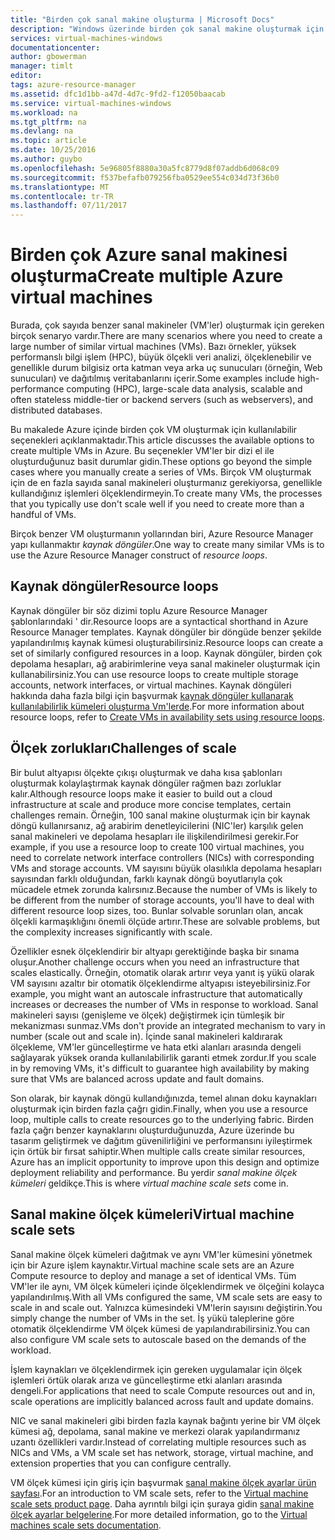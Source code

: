 ```yaml
---
title: "Birden çok sanal makine oluşturma | Microsoft Docs"
description: "Windows üzerinde birden çok sanal makine oluşturmak için Seçenekler"
services: virtual-machines-windows
documentationcenter: 
author: gbowerman
manager: timlt
editor: 
tags: azure-resource-manager
ms.assetid: dfc1d1bb-a47d-4d7c-9fd2-f12050baacab
ms.service: virtual-machines-windows
ms.workload: na
ms.tgt_pltfrm: na
ms.devlang: na
ms.topic: article
ms.date: 10/25/2016
ms.author: guybo
ms.openlocfilehash: 5e96805f8880a30a5fc8779d8f07addb6d068c09
ms.sourcegitcommit: f537befafb079256fba0529ee554c034d73f36b0
ms.translationtype: MT
ms.contentlocale: tr-TR
ms.lasthandoff: 07/11/2017
---
```

# <a name="create-multiple-azure-virtual-machines"></a><span data-ttu-id="14b60-103">Birden çok Azure sanal makinesi oluşturma</span><span class="sxs-lookup"><span data-stu-id="14b60-103">Create multiple Azure virtual machines</span></span>
<span data-ttu-id="14b60-104">Burada, çok sayıda benzer sanal makineler (VM'ler) oluşturmak için gereken birçok senaryo vardır.</span><span class="sxs-lookup"><span data-stu-id="14b60-104">There are many scenarios where you need to create a large number of similar virtual machines (VMs).</span></span> <span data-ttu-id="14b60-105">Bazı örnekler, yüksek performanslı bilgi işlem (HPC), büyük ölçekli veri analizi, ölçeklenebilir ve genellikle durum bilgisiz orta katman veya arka uç sunucuları (örneğin, Web sunucuları) ve dağıtılmış veritabanlarını içerir.</span><span class="sxs-lookup"><span data-stu-id="14b60-105">Some examples include high-performance computing (HPC), large-scale data analysis, scalable and often stateless middle-tier or backend servers (such as webservers), and distributed databases.</span></span>

<span data-ttu-id="14b60-106">Bu makalede Azure içinde birden çok VM oluşturmak için kullanılabilir seçenekleri açıklanmaktadır.</span><span class="sxs-lookup"><span data-stu-id="14b60-106">This article discusses the available options to create multiple VMs in Azure.</span></span> <span data-ttu-id="14b60-107">Bu seçenekler VM'ler bir dizi el ile oluşturduğunuz basit durumlar gidin.</span><span class="sxs-lookup"><span data-stu-id="14b60-107">These options go beyond the simple cases where you manually create a series of VMs.</span></span> <span data-ttu-id="14b60-108">Birçok VM oluşturmak için de en fazla sayıda sanal makineleri oluşturmanız gerekiyorsa, genellikle kullandığınız işlemleri ölçeklendirmeyin.</span><span class="sxs-lookup"><span data-stu-id="14b60-108">To create many VMs, the processes that you typically use don't scale well if you need to create more than a handful of VMs.</span></span>

<span data-ttu-id="14b60-109">Birçok benzer VM oluşturmanın yollarından biri, Azure Resource Manager yapı kullanmaktır *kaynak döngüler*.</span><span class="sxs-lookup"><span data-stu-id="14b60-109">One way to create many similar VMs is to use the Azure Resource Manager construct of *resource loops*.</span></span>

## <a name="resource-loops"></a><span data-ttu-id="14b60-110">Kaynak döngüler</span><span class="sxs-lookup"><span data-stu-id="14b60-110">Resource loops</span></span>
<span data-ttu-id="14b60-111">Kaynak döngüler bir söz dizimi toplu Azure Resource Manager şablonlarındaki ' dir.</span><span class="sxs-lookup"><span data-stu-id="14b60-111">Resource loops are a syntactical shorthand in Azure Resource Manager templates.</span></span> <span data-ttu-id="14b60-112">Kaynak döngüler bir döngüde benzer şekilde yapılandırılmış kaynak kümesi oluşturabilirsiniz.</span><span class="sxs-lookup"><span data-stu-id="14b60-112">Resource loops can create a set of similarly configured resources in a loop.</span></span> <span data-ttu-id="14b60-113">Kaynak döngüler, birden çok depolama hesapları, ağ arabirimlerine veya sanal makineler oluşturmak için kullanabilirsiniz.</span><span class="sxs-lookup"><span data-stu-id="14b60-113">You can use resource loops to create multiple storage accounts, network interfaces, or virtual machines.</span></span> <span data-ttu-id="14b60-114">Kaynak döngüleri hakkında daha fazla bilgi için başvurmak [kaynak döngüler kullanarak kullanılabilirlik kümeleri oluşturma Vm'lerde](https://azure.microsoft.com/documentation/templates/201-vm-copy-index-loops/).</span><span class="sxs-lookup"><span data-stu-id="14b60-114">For more information about resource loops, refer to [Create VMs in availability sets using resource loops](https://azure.microsoft.com/documentation/templates/201-vm-copy-index-loops/).</span></span>

## <a name="challenges-of-scale"></a><span data-ttu-id="14b60-115">Ölçek zorlukları</span><span class="sxs-lookup"><span data-stu-id="14b60-115">Challenges of scale</span></span>
<span data-ttu-id="14b60-116">Bir bulut altyapısı ölçekte çıkışı oluşturmak ve daha kısa şablonları oluşturmak kolaylaştırmak kaynak döngüler rağmen bazı zorluklar kalır.</span><span class="sxs-lookup"><span data-stu-id="14b60-116">Although resource loops make it easier to build out a cloud infrastructure at scale and produce more concise templates, certain challenges remain.</span></span> <span data-ttu-id="14b60-117">Örneğin, 100 sanal makine oluşturmak için bir kaynak döngü kullanırsanız, ağ arabirim denetleyicilerini (NIC'ler) karşılık gelen sanal makineleri ve depolama hesapları ile ilişkilendirilmesi gerekir.</span><span class="sxs-lookup"><span data-stu-id="14b60-117">For example, if you use a resource loop to create 100 virtual machines, you need to correlate network interface controllers (NICs) with corresponding VMs and storage accounts.</span></span> <span data-ttu-id="14b60-118">VM sayısını büyük olasılıkla depolama hesapları sayısından farklı olduğundan, farklı kaynak döngü boyutlarıyla çok mücadele etmek zorunda kalırsınız.</span><span class="sxs-lookup"><span data-stu-id="14b60-118">Because the number of VMs is likely to be different from the number of storage accounts, you'll have to deal with different resource loop sizes, too.</span></span> <span data-ttu-id="14b60-119">Bunlar solvable sorunları olan, ancak ölçekli karmaşıklığını önemli ölçüde artırır.</span><span class="sxs-lookup"><span data-stu-id="14b60-119">These are solvable problems, but the complexity increases significantly with scale.</span></span>

<span data-ttu-id="14b60-120">Özellikler esnek ölçeklendirir bir altyapı gerektiğinde başka bir sınama oluşur.</span><span class="sxs-lookup"><span data-stu-id="14b60-120">Another challenge occurs when you need an infrastructure that scales elastically.</span></span> <span data-ttu-id="14b60-121">Örneğin, otomatik olarak artırır veya yanıt iş yükü olarak VM sayısını azaltır bir otomatik ölçeklendirme altyapısı isteyebilirsiniz.</span><span class="sxs-lookup"><span data-stu-id="14b60-121">For example, you might want an autoscale infrastructure that automatically increases or decreases the number of VMs in response to workload.</span></span> <span data-ttu-id="14b60-122">Sanal makineleri sayısı (genişleme ve ölçek) değiştirmek için tümleşik bir mekanizması sunmaz.</span><span class="sxs-lookup"><span data-stu-id="14b60-122">VMs don't provide an integrated mechanism to vary in number (scale out and scale in).</span></span> <span data-ttu-id="14b60-123">İçinde sanal makineleri kaldırarak ölçekleme, VM'ler güncelleştirme ve hata etki alanları arasında dengeli sağlayarak yüksek oranda kullanılabilirlik garanti etmek zordur.</span><span class="sxs-lookup"><span data-stu-id="14b60-123">If you scale in by removing VMs, it's difficult to guarantee high availability by making sure that VMs are balanced across update and fault domains.</span></span>

<span data-ttu-id="14b60-124">Son olarak, bir kaynak döngü kullandığınızda, temel alınan doku kaynakları oluşturmak için birden fazla çağrı gidin.</span><span class="sxs-lookup"><span data-stu-id="14b60-124">Finally, when you use a resource loop, multiple calls to create resources go to the underlying fabric.</span></span> <span data-ttu-id="14b60-125">Birden fazla çağrı benzer kaynaklarını oluşturduğunuzda, Azure üzerinde bu tasarım geliştirmek ve dağıtım güvenilirliğini ve performansını iyileştirmek için örtük bir fırsat sahiptir.</span><span class="sxs-lookup"><span data-stu-id="14b60-125">When multiple calls create similar resources, Azure has an implicit opportunity to improve upon this design and optimize deployment reliability and performance.</span></span> <span data-ttu-id="14b60-126">Bu yerdir *sanal makine ölçek kümeleri* geldikçe.</span><span class="sxs-lookup"><span data-stu-id="14b60-126">This is where *virtual machine scale sets* come in.</span></span>

## <a name="virtual-machine-scale-sets"></a><span data-ttu-id="14b60-127">Sanal makine ölçek kümeleri</span><span class="sxs-lookup"><span data-stu-id="14b60-127">Virtual machine scale sets</span></span>
<span data-ttu-id="14b60-128">Sanal makine ölçek kümeleri dağıtmak ve aynı VM'ler kümesini yönetmek için bir Azure işlem kaynaktır.</span><span class="sxs-lookup"><span data-stu-id="14b60-128">Virtual machine scale sets are an Azure Compute resource to deploy and manage a set of identical VMs.</span></span> <span data-ttu-id="14b60-129">Tüm VM'ler ile aynı, VM ölçek kümeleri içinde ölçeklendirmek ve ölçeğini kolayca yapılandırılmış.</span><span class="sxs-lookup"><span data-stu-id="14b60-129">With all VMs configured the same, VM scale sets are easy to scale in and scale out.</span></span> <span data-ttu-id="14b60-130">Yalnızca kümesindeki VM'lerin sayısını değiştirin.</span><span class="sxs-lookup"><span data-stu-id="14b60-130">You simply change the number of VMs in the set.</span></span> <span data-ttu-id="14b60-131">İş yükü taleplerine göre otomatik ölçeklendirme VM ölçek kümesi de yapılandırabilirsiniz.</span><span class="sxs-lookup"><span data-stu-id="14b60-131">You can also configure VM scale sets to autoscale based on the demands of the workload.</span></span>

<span data-ttu-id="14b60-132">İşlem kaynakları ve ölçeklendirmek için gereken uygulamalar için ölçek işlemleri örtük olarak arıza ve güncelleştirme etki alanları arasında dengeli.</span><span class="sxs-lookup"><span data-stu-id="14b60-132">For applications that need to scale Compute resources out and in, scale operations are implicitly balanced across fault and update domains.</span></span>

<span data-ttu-id="14b60-133">NIC ve sanal makineleri gibi birden fazla kaynak bağıntı yerine bir VM ölçek kümesi ağ, depolama, sanal makine ve merkezi olarak yapılandırmanız uzantı özellikleri vardır.</span><span class="sxs-lookup"><span data-stu-id="14b60-133">Instead of correlating multiple resources such as NICs and VMs, a VM scale set has network, storage, virtual machine, and extension properties that you can configure centrally.</span></span>

<span data-ttu-id="14b60-134">VM ölçek kümesi için giriş için başvurmak [sanal makine ölçek ayarlar ürün sayfası](https://azure.microsoft.com/services/virtual-machine-scale-sets/).</span><span class="sxs-lookup"><span data-stu-id="14b60-134">For an introduction to VM scale sets, refer to the [Virtual machine scale sets product page](https://azure.microsoft.com/services/virtual-machine-scale-sets/).</span></span> <span data-ttu-id="14b60-135">Daha ayrıntılı bilgi için şuraya gidin [sanal makine ölçek ayarlar belgelerine](https://azure.microsoft.com/documentation/services/virtual-machine-scale-sets/).</span><span class="sxs-lookup"><span data-stu-id="14b60-135">For more detailed information, go to the [Virtual machines scale sets documentation](https://azure.microsoft.com/documentation/services/virtual-machine-scale-sets/).</span></span>

